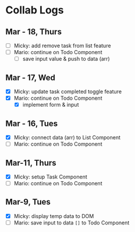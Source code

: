 # Collab Logs

## Mar - 18, Thurs
- [ ] Micky: add remove task from list feature
- [ ] Mario: continue on Todo Component
  - [ ] save input value & push to data (arr)

## Mar -  17, Wed
- [x] Micky: update task completed toggle feature
- [x] Mario: continue on Todo Component
  - [x] implement form & input

## Mar - 16, Tues
- [x] Micky: connect data (arr) to List Component
- [ ] Mario: continue on Todo Component

## Mar-11, Thurs
- [x] Micky: setup Task Component
- [ ] Mario: continue on Todo Component

## Mar-9, Tues
- [x] Micky: display temp data to DOM
- [ ] Mario: save input to data `[]` to Todo Component